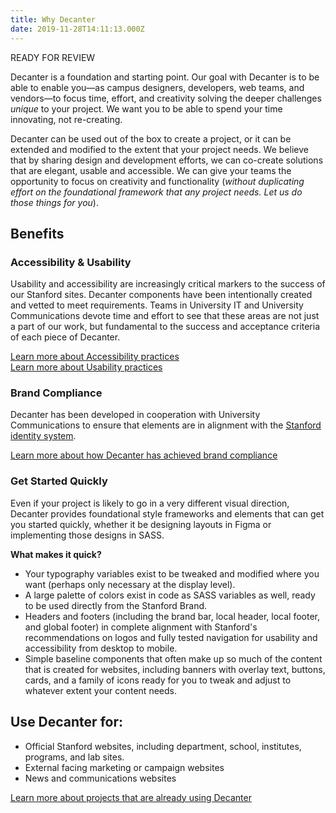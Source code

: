 ```yaml
---
title: Why Decanter
date: 2019-11-28T14:11:13.000Z
---
```

READY FOR REVIEW

Decanter is a foundation and starting point. Our goal with Decanter is to be able to enable you—as campus designers, developers, web teams, and vendors—to focus time, effort, and creativity solving the deeper challenges _unique_ to your project. We want you to be able to spend your time innovating, not re-creating.  

Decanter can be used out of the box to create a project, or it can be extended and modified to the extent that your project needs. We believe that by sharing design and development efforts, we can co-create solutions that are elegant, usable and accessible. We can give your teams the opportunity to focus on creativity and functionality (_without duplicating effort on the foundational framework that any project needs. Let us do those things for you_). 

## Benefits

### Accessibility & Usability

Usability and accessibility are increasingly critical markers to the success of our Stanford sites. Decanter components have been intentionally created and vetted to meet requirements. Teams in University IT and University Communications devote time and effort to see that these areas are not just a part of our work, but fundamental to the success and acceptance criteria of each piece of Decanter.

[Learn more about Accessibility practices](/page/page-about-why-decanter-accessibility/)\
[Learn more about Usability practices](/page/usability/)

### Brand Compliance

Decanter has been developed in cooperation with University Communications to ensure that elements are in alignment with the [Stanford identity system](identity.stanford.edu). 

[Learn more about how Decanter has achieved brand compliance](/page/brand-compliance/)

### Get Started Quickly

Even if your project is likely to go in a very different visual direction, Decanter provides foundational style frameworks and elements that can get you started quickly, whether it be designing layouts in Figma or implementing those designs in SASS. 

**What makes it quick?**

* Your typography variables exist to be tweaked and modified where you want (perhaps only necessary at the display level). 
* A large palette of colors exist in code as SASS variables as well, ready to be used directly from the Stanford Brand. 
* Headers and footers (including the brand bar, local header, local footer, and global footer) in complete alignment with Stanford's recommendations on logos and fully tested navigation for usability and accessibility from desktop to mobile.
* Simple baseline components that often make up so much of the content that is created for websites, including banners with overlay text, buttons, cards, and a family of icons ready for you to tweak and adjust to whatever extent your content needs. 

## Use Decanter for:

* Official Stanford websites, including department, school, institutes, programs, and lab sites.
* External facing marketing or campaign websites
* News and communications websites

[Learn more about projects that are already using Decanter](/page/about-projects-that-use-decanter/)

